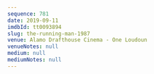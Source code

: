 ```yaml
---
sequence: 781
date: 2019-09-11
imdbId: tt0093894
slug: the-running-man-1987
venue: Alamo Drafthouse Cinema - One Loudoun
venueNotes: null
medium: null
mediumNotes: null
---
```


